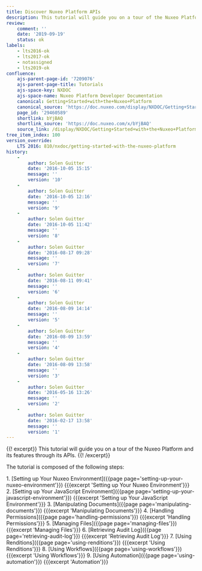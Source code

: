 ```yaml
---
title: Discover Nuxeo Platform APIs
description: This tutorial will guide you on a tour of the Nuxeo Platform and its features through its APIs.
review:
    comment: ''
    date: '2019-09-19'
    status: ok
labels:
    - lts2016-ok
    - lts2017-ok
    - notassigned
    - lts2019-ok
confluence:
    ajs-parent-page-id: '7209076'
    ajs-parent-page-title: Tutorials
    ajs-space-key: NXDOC
    ajs-space-name: Nuxeo Platform Developer Documentation
    canonical: Getting+Started+with+the+Nuxeo+Platform
    canonical_source: 'https://doc.nuxeo.com/display/NXDOC/Getting+Started+with+the+Nuxeo+Platform'
    page_id: '29460589'
    shortlink: bYjBAQ
    shortlink_source: 'https://doc.nuxeo.com/x/bYjBAQ'
    source_link: /display/NXDOC/Getting+Started+with+the+Nuxeo+Platform
tree_item_index: 100
version_override:
    LTS 2016: 810/nxdoc/getting-started-with-the-nuxeo-platform
history:
    -
        author: Solen Guitter
        date: '2016-10-05 15:15'
        message: ''
        version: '10'
    -
        author: Solen Guitter
        date: '2016-10-05 12:16'
        message: ''
        version: '9'
    -
        author: Solen Guitter
        date: '2016-10-05 11:42'
        message: ''
        version: '8'
    -
        author: Solen Guitter
        date: '2016-08-17 09:28'
        message: ''
        version: '7'
    -
        author: Solen Guitter
        date: '2016-08-11 09:41'
        message: ''
        version: '6'
    -
        author: Solen Guitter
        date: '2016-08-09 14:14'
        message: ''
        version: '5'
    -
        author: Solen Guitter
        date: '2016-08-09 13:59'
        message: ''
        version: '4'
    -
        author: Solen Guitter
        date: '2016-08-09 13:58'
        message: ''
        version: '3'
    -
        author: Solen Guitter
        date: '2016-05-16 13:26'
        message: ''
        version: '2'
    -
        author: Solen Guitter
        date: '2016-02-17 13:58'
        message: ''
        version: '1'
---
```


{{! excerpt}}
This tutorial will guide you on a tour of the Nuxeo Platform and its features through its APIs.
{{! /excerpt}}

The tutorial is composed of the following steps:

1.&nbsp;[Setting up Your Nuxeo Environment]({{page page='setting-up-your-nuxeo-environment'}})
    {{{excerpt 'Setting up Your Nuxeo Environment'}}}
2.&nbsp;[Setting up Your JavaScript Environment]({{page page='setting-up-your-javascript-environment'}})
    {{{excerpt 'Setting up Your JavaScript Environment'}}}
3.&nbsp;[Manipulating Documents]({{page page='manipulating-documents'}})
    {{{excerpt 'Manipulating Documents'}}}
4.&nbsp;[Handling Permissions]({{page page='handling-permissions'}})
    {{{excerpt 'Handling Permissions'}}}
5.&nbsp;[Managing Files]({{page page='managing-files'}})
    {{{excerpt 'Managing Files'}}}
6.&nbsp;[Retrieving Audit Log]({{page page='retrieving-audit-log'}})
    {{{excerpt 'Retrieving Audit Log'}}}
7.&nbsp;[Using Renditions]({{page page='using-renditions'}})
    {{{excerpt 'Using Renditions'}}}
8.&nbsp;[Using Workflows]({{page page='using-workflows'}})
    {{{excerpt 'Using Workflows'}}}
9.&nbsp;[Using Automation]({{page page='using-automation'}})
    {{{excerpt 'Automation'}}}
